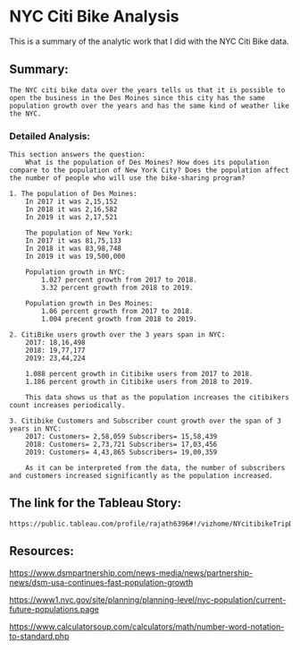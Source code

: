 # NYC Citi Bike Analysis 
This is a summary of the analytic work that I did with the NYC Citi Bike data.
## Summary:
    The NYC citi bike data over the years tells us that it is possible to open the business in the Des Moines since this city has the same population growth over the years and has the same kind of weather like the NYC.
### Detailed Analysis:

    This section answers the question:
        What is the population of Des Moines? How does its population compare to the population of New York City? Does the population affect the number of people who will use the bike-sharing program?

    1. The population of Des Moines:
        In 2017 it was 2,15,152
        In 2018 it was 2,16,582
        In 2019 it was 2,17,521

        The population of New York:
        In 2017 it was 81,75,133
        In 2018 it was 83,98,748
        In 2019 it was 19,500,000
    
        Population growth in NYC:
            1.027 percent growth from 2017 to 2018.
            3.32 percent growth from 2018 to 2019.

        Population growth in Des Moines:
            1.06 percent growth from 2017 to 2018.
            1.004 precent growth from 2018 to 2019.

    2. CitiBike users growth over the 3 years span in NYC:
        2017: 18,16,498
        2018: 19,77,177
        2019: 23,44,224

        1.088 percent growth in Citibike users from 2017 to 2018.
        1.186 percent growth in Citibike users from 2018 to 2019.

        This data shows us that as the population increases the citibikers count increases periodically.

    3. Citibike Customers and Subscriber count growth over the span of 3 years in NYC:
        2017: Customers= 2,58,059 Subscribers= 15,58,439
        2018: Customers= 2,73,721 Subscribers= 17,03,456
        2019: Customers= 4,43,865 Subscribers= 19,00,359

        As it can be interpreted from the data, the number of subscribers and customers increased significantly as the population increased.


## The link for the Tableau Story:

    https://public.tableau.com/profile/rajath6396#!/vizhome/NYcitibikeTripData_15846584864920/Challenge


## Resources:
https://www.dsmpartnership.com/news-media/news/partnership-news/dsm-usa-continues-fast-population-growth

https://www1.nyc.gov/site/planning/planning-level/nyc-population/current-future-populations.page

https://www.calculatorsoup.com/calculators/math/number-word-notation-to-standard.php
